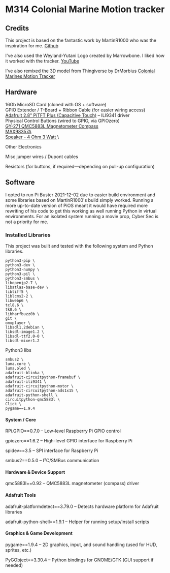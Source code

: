 # M314 Colonial Marine Motion tracker

## Credits

This project is based on the fantastic work by MartinR1000 who was the inspiration for me.
[Github](https://github.com/martinr1000/AliensMotionTracker/tree/master)

I've also used the Weyland-Yutani Logo created by Marrowbone. I liked how it worked with the tracker.
[YouTube](www.youtube.com/watch?v=Ew5Pk1K_0Z8)

I've also remixed the 3D model from Thingiverse by DrMorbius
[Colonial Marines Motion Tracker](https://www.thingiverse.com/thing:1733311/files)

## Hardware

16Gb MicroSD Card (cloned with OS + software)\
GPIO Extender / T-Board + Ribbon Cable (for easier wiring access)\
[Adafruit 2.8" PiTFT Plus (Capacitive Touch)](https://thepihut.com/products/adafruit-pitft-plus-320x240-2-8-tft-capacitive-touchscreen) – ILI9341 driver\
Physical Control Buttons (wired to GPIO, via GPIOzero)\
[GY-271 QMC5883L Magnetometer Compass](https://ebay.us/m/zPIQNP)\
[MAX98357A](https://thepihut.com/products/adafruit-i2s-3w-class-d-amplifier-breakout-max98357a)\
[Speaker - 4 Ohm 3 Watt ](https://thepihut.com/products/speaker-40mm-diameter-4-ohm-3-watt)\

Other Electronics

Misc jumper wires / Dupont cables

Resistors (for buttons, if required—depending on pull-up configuration)

## Software

I opted to run Pi Buster 2021-12-02 due to easier build environment and some libraries based on MartinR1000's build simply worked. Running a more up-to-date version of PiOS meant it would have required more rewriting of his code to get this working as well running Python in virtual environments. For an isolated system running a movie prop, Cyber Sec is not a priority for me.

### Installed Libraries

This project was built and tested with the following system and Python libraries.

    python3-pip \
    python3-dev \
    python3-numpy \
    python3-pil \
    python3-smbus \
    libopenjp2-7 \
    libatlas-base-dev \
    libtiff5 \
    liblcms2-2 \
    libwebp6 \
    tcl8.6 \
    tk8.6 \
    libharfbuzz0b \
    git \
    omxplayer \
    libsdl1.2debian \
    libsdl-image1.2 \
    libsdl-ttf2.0-0 \
    libsdl-mixer1.2 

Python3 libs

    smbus2 \
    luma.core \
    luma.oled \
    adafruit-blinka \
    adafruit-circuitpython-framebuf \
    adafruit-ili9341 \
    adafruit-circuitpython-motor \
    adafruit-circuitpython-ads1x15 \
    adafruit-python-shell \
    circuitpython-qmc5883l \
    Click \
    pygame==1.9.4

#### System / Core

RPi.GPIO==0.7.0 – Low-level Raspberry Pi GPIO control

gpiozero==1.6.2 – High-level GPIO interface for Raspberry Pi

spidev==3.5 – SPI interface for Raspberry Pi

smbus2==0.5.0 – I²C/SMBus communication

#### Hardware & Device Support

qmc5883l==0.92 – QMC5883L magnetometer (compass) driver

#### Adafruit Tools

adafruit-platformdetect==3.79.0 – Detects hardware platform for Adafruit libraries

adafruit-python-shell==1.9.1 – Helper for running setup/install scripts

#### Graphics & Game Development

pygame==1.9.4 – 2D graphics, input, and sound handling (used for HUD, sprites, etc.)

PyGObject==3.30.4 – Python bindings for GNOME/GTK (GUI support if needed)


